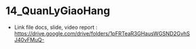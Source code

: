 ﻿# 14_QuanLyGiaoHang
 - Link file docs, slide, video report :
https://drive.google.com/drive/folders/1pFRTeaR3GHausWGSND2GvhSJ40vFMuQ-
